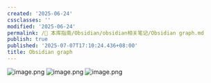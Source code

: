 ```yaml
---
created: '2025-06-24'
cssclasses: ''
modified: '2025-06-24'
permalink: /🧰 本库指南/Obsidian/obsidian相关笔记/Obsidian graph.md
publish: true
published: '2025-07-07T17:10:24.436+08:00'
title: Obsidian graph
---
```

![image.png](https://pub-pic.oldwinter.top/2025/06/e3a4ceea68b2b329acf7e69e3374ea62.png)
![image.png](https://my-public-pic.oss-cn-hangzhou.aliyuncs.com/20250624184554463.png)
![image.png](https://pub-pic.oldwinter.top/2025/06/bef48336a153753a2bb605efffa5f9d7.png)

